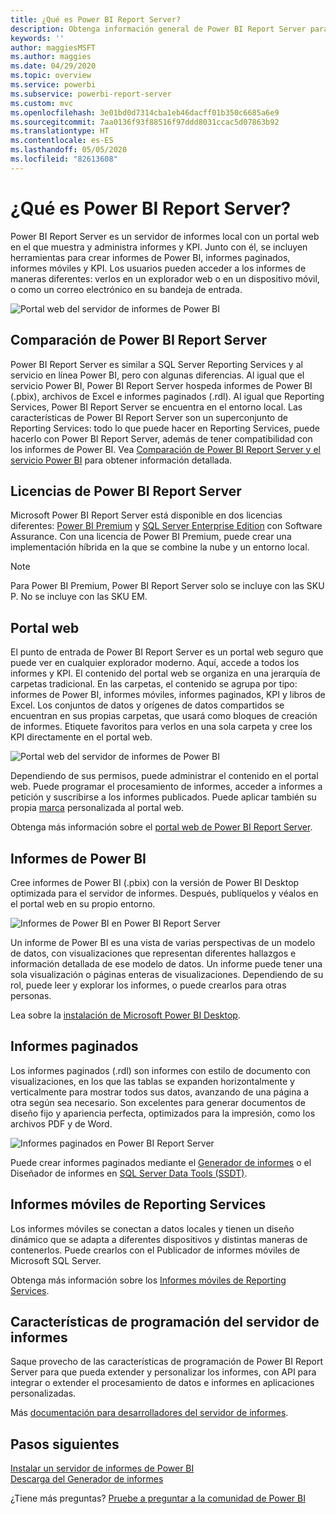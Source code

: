 ```yaml
---
title: ¿Qué es Power BI Report Server?
description: Obtenga información general de Power BI Report Server para saber cómo se adapta a SQL Server Reporting Services (SSRS) y al resto de servicios de Power BI.
keywords: ''
author: maggiesMSFT
ms.author: maggies
ms.date: 04/29/2020
ms.topic: overview
ms.service: powerbi
ms.subservice: powerbi-report-server
ms.custom: mvc
ms.openlocfilehash: 3e01bd0d7314cba1eb46dacff01b350c6685a6e9
ms.sourcegitcommit: 7aa0136f93f88516f97ddd8031ccac5d07863b92
ms.translationtype: HT
ms.contentlocale: es-ES
ms.lasthandoff: 05/05/2020
ms.locfileid: "82613608"
---
```

# <a name="what-is-power-bi-report-server"></a>¿Qué es Power BI Report Server?

Power BI Report Server es un servidor de informes local con un portal web en el que muestra y administra informes y KPI. Junto con él, se incluyen herramientas para crear informes de Power BI, informes paginados, informes móviles y KPI. Los usuarios pueden acceder a los informes de maneras diferentes: verlos en un explorador web o en un dispositivo móvil, o como un correo electrónico en su bandeja de entrada.

![Portal web del servidor de informes de Power BI](media/get-started/power-bi-report-server-overview.png)

## <a name="comparing-power-bi-report-server"></a>Comparación de Power BI Report Server 
Power BI Report Server es similar a SQL Server Reporting Services y al servicio en línea Power BI, pero con algunas diferencias. Al igual que el servicio Power BI, Power BI Report Server hospeda informes de Power BI (.pbix), archivos de Excel e informes paginados (.rdl). Al igual que Reporting Services, Power BI Report Server se encuentra en el entorno local. Las características de Power BI Report Server son un superconjunto de Reporting Services: todo lo que puede hacer en Reporting Services, puede hacerlo con Power BI Report Server, además de tener compatibilidad con los informes de Power BI. Vea [Comparación de Power BI Report Server y el servicio Power BI](compare-report-server-service.md) para obtener información detallada.

## <a name="licensing-power-bi-report-server"></a>Licencias de Power BI Report Server
Microsoft Power BI Report Server está disponible en dos licencias diferentes: [Power BI Premium](../service-premium-what-is.md) y [SQL Server Enterprise Edition](https://www.microsoft.com/sql-server/sql-server-2017-editions) con Software Assurance. Con una licencia de Power BI Premium, puede crear una implementación híbrida en la que se combine la nube y un entorno local.  

> [!NOTE]
> Para Power BI Premium, Power BI Report Server solo se incluye con las SKU P. No se incluye con las SKU EM.

## <a name="web-portal"></a>Portal web
El punto de entrada de Power BI Report Server es un portal web seguro que puede ver en cualquier explorador moderno. Aquí, accede a todos los informes y KPI. El contenido del portal web se organiza en una jerarquía de carpetas tradicional. En las carpetas, el contenido se agrupa por tipo: informes de Power BI, informes móviles, informes paginados, KPI y libros de Excel. Los conjuntos de datos y orígenes de datos compartidos se encuentran en sus propias carpetas, que usará como bloques de creación de informes. Etiquete favoritos para verlos en una sola carpeta y cree los KPI directamente en el portal web. 

![Portal web del servidor de informes de Power BI](media/get-started/web-portal.png)

Dependiendo de sus permisos, puede administrar el contenido en el portal web. Puede programar el procesamiento de informes, acceder a informes a petición y suscribirse a los informes publicados. Puede aplicar también su propia [marca](https://docs.microsoft.com/sql/reporting-services/branding-the-web-portal) personalizada al portal web. 

Obtenga más información sobre el [portal web de Power BI Report Server](https://docs.microsoft.com/sql/reporting-services/web-portal-ssrs-native-mode).

## <a name="power-bi-reports"></a>Informes de Power BI
Cree informes de Power BI (.pbix) con la versión de Power BI Desktop optimizada para el servidor de informes. Después, publíquelos y véalos en el portal web en su propio entorno.

![Informes de Power BI en Power BI Report Server](media/get-started/powerbi-reports.png)

Un informe de Power BI es una vista de varias perspectivas de un modelo de datos, con visualizaciones que representan diferentes hallazgos e información detallada de ese modelo de datos.  Un informe puede tener una sola visualización o páginas enteras de visualizaciones. Dependiendo de su rol, puede leer y explorar los informes, o puede crearlos para otras personas.

Lea sobre la [instalación de Microsoft Power BI Desktop](install-powerbi-desktop.md).

## <a name="paginated-reports"></a>Informes paginados
Los informes paginados (.rdl) son informes con estilo de documento con visualizaciones, en los que las tablas se expanden horizontalmente y verticalmente para mostrar todos sus datos, avanzando de una página a otra según sea necesario. Son excelentes para generar documentos de diseño fijo y apariencia perfecta, optimizados para la impresión, como los archivos PDF y de Word. 

![Informes paginados en Power BI Report Server](media/get-started/paginated-reports.png)

Puede crear informes paginados mediante el [Generador de informes](https://docs.microsoft.com/sql/reporting-services/report-builder/report-builder-in-sql-server-2016) o el Diseñador de informes en [SQL Server Data Tools (SSDT)](https://docs.microsoft.com/sql/reporting-services/tools/reporting-services-in-sql-server-data-tools-ssdt).

## <a name="reporting-services-mobile-reports"></a>Informes móviles de Reporting Services
Los informes móviles se conectan a datos locales y tienen un diseño dinámico que se adapta a diferentes dispositivos y distintas maneras de contenerlos. Puede crearlos con el Publicador de informes móviles de Microsoft SQL Server.

Obtenga más información sobre los [Informes móviles de Reporting Services](https://docs.microsoft.com/sql/reporting-services/mobile-reports/create-mobile-reports-with-sql-server-mobile-report-publisher). 

## <a name="report-server-programming-features"></a>Características de programación del servidor de informes
Saque provecho de las características de programación de Power BI Report Server para que pueda extender y personalizar los informes, con API para integrar o extender el procesamiento de datos e informes en aplicaciones personalizadas.

Más [documentación para desarrolladores del servidor de informes](https://docs.microsoft.com/sql/reporting-services/reporting-services-developer-documentation).

## <a name="next-steps"></a>Pasos siguientes
[Instalar un servidor de informes de Power BI](install-report-server.md)  
[Descarga del Generador de informes](https://www.microsoft.com/download/details.aspx?id=53613)  

¿Tiene más preguntas? [Pruebe a preguntar a la comunidad de Power BI](https://community.powerbi.com/)


